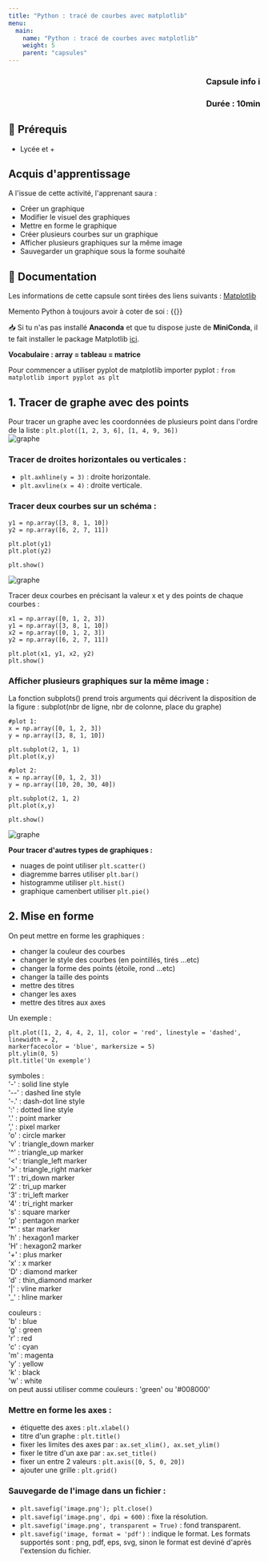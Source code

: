```yaml
---
title: "Python : tracé de courbes avec matplotlib"
menu:
  main:
    name: "Python : tracé de courbes avec matplotlib"
    weight: 5
    parent: "capsules"
---
```


### **<p style="text-align: right;">Capsule info ℹ️</p>**
### <p style="text-align: right;">Durée : 10min</p>

## 🎒 Prérequis

- Lycée et +

## Acquis d'apprentissage
A l'issue de cette activité, l'apprenant saura : 
- Créer un graphique
- Modifier le visuel des graphiques 
- Mettre en forme le graphique
- Créer plusieurs courbes sur un graphique
- Afficher plusieurs graphiques sur la même image 
- Sauvegarder un graphique sous la forme souhaité 

## 📗 Documentation

Les informations de cette capsule sont tirées des liens suivants :
[Matplotlib](https://www.w3schools.com/python/matplotlib_intro.asp)

Memento Python à toujours avoir à coter de soi : 
{{<pdf src="https://perso.limsi.fr/pointal/_media/python:cours:mementopython3.pdf" >}}
 
📥 Si tu n'as pas installé **Anaconda** et que tu dispose juste de **MiniConda**, il te fait installer le package Matplotlib [ici](https://matplotlib.org/stable/users/installing.html).  

**Vocabulaire : array = tableau = matrice**  

Pour commencer a utiliser pyplot de matplotlib importer pyplot : 
`from matplotlib import pyplot as plt`

## 1. Tracer de graphe avec des points 

Pour tracer un graphe avec les coordonnées de plusieurs point dans l'ordre de la liste : 
`plt.plot([1, 2, 3, 6], [1, 4, 9, 36])`  
![graphe](img/graphe.png)


### Tracer de droites horizontales ou verticales :  
* `plt.axhline(y = 3)` : droite horizontale.  
* `plt.axvline(x = 4)` : droite verticale.  

### Tracer deux courbes sur un schéma :   
```
y1 = np.array([3, 8, 1, 10])
y2 = np.array([6, 2, 7, 11])

plt.plot(y1)
plt.plot(y2)

plt.show()
```
![graphe](img/graphe2.png)

Tracer deux courbes en précisant la valeur x et y des points de chaque courbes : 
```
x1 = np.array([0, 1, 2, 3])
y1 = np.array([3, 8, 1, 10])
x2 = np.array([0, 1, 2, 3])
y2 = np.array([6, 2, 7, 11])

plt.plot(x1, y1, x2, y2)
plt.show()
```

### Afficher plusieurs graphiques sur la même image : 

La fonction subplots() prend trois arguments qui décrivent la disposition de la figure : subplot(nbr de ligne, nbr de colonne, place du graphe)

```
#plot 1:
x = np.array([0, 1, 2, 3])
y = np.array([3, 8, 1, 10])

plt.subplot(2, 1, 1)
plt.plot(x,y)

#plot 2:
x = np.array([0, 1, 2, 3])
y = np.array([10, 20, 30, 40])

plt.subplot(2, 1, 2)
plt.plot(x,y)

plt.show()
```
![graphe](img/graphex.png)

**Pour tracer d'autres types de graphiques :**
* nuages de point utiliser `plt.scatter()`
* diagremme barres utiliser `plt.bar()`
* histogramme utiliser `plt.hist()`
* graphique camenbert utiliser `plt.pie()`

## 2. Mise en forme 

On peut mettre en forme les graphiques : 
* changer la couleur des courbes
* changer le style des courbes (en pointillés, tirés ...etc)
* changer la forme des points (étoile, rond ...etc)
* changer la taille des points
* mettre des titres 
* changer les axes
* mettre des titres aux axes 

Un exemple :  
```
plt.plot([1, 2, 4, 4, 2, 1], color = 'red', linestyle = 'dashed', linewidth = 2,
markerfacecolor = 'blue', markersize = 5)
plt.ylim(0, 5)
plt.title('Un exemple')
```

symboles :  
'-' : solid line style  
'--' : dashed line style  
'-.' : dash-dot line style  
':' : dotted line style  
'.' : point marker  
',' : pixel marker  
'o' : circle marker  
'v' : triangle_down marker  
'^' : triangle_up marker  
'<' : triangle_left marker  
'>' : triangle_right marker  
'1' : tri_down marker  
'2' : tri_up marker  
'3' : tri_left marker  
'4' : tri_right marker  
's' : square marker  
'p' : pentagon marker  
'*' : star marker  
'h' : hexagon1 marker  
'H' : hexagon2 marker  
'+' : plus marker  
'x' : x marker  
'D' : diamond marker  
'd' : thin_diamond marker  
'|' : vline marker  
'_' : hline marker  

couleurs :   
'b' : blue  
'g' : green  
'r' : red  
'c' : cyan  
'm' : magenta  
'y' : yellow  
'k' : black  
'w' : white  
on peut aussi utiliser comme couleurs : 'green' ou '#008000'

### Mettre en forme les axes :  
* étiquette des axes : `plt.xlabel()`
* titre d'un graphe : `plt.title()`
* fixer les limites des axes par : `ax.set_xlim(), ax.set_ylim()`
* fixer le titre d'un axe par : `ax.set_title()`
* fixer un entre 2 valeurs : `plt.axis([0, 5, 0, 20])`
* ajouter une grille : `plt.grid()`

### Sauvegarde de l'image dans un fichier :  
* `plt.savefig('image.png'); plt.close()`
* `plt.savefig('image.png', dpi = 600)` : fixe la résolution.
* `plt.savefig('image.png', transparent = True)` : fond transparent.
* `plt.savefig('image, format = 'pdf')` : indique le format. Les formats supportés sont : png, pdf, eps, svg, sinon le format est deviné d'après l'extension du fichier.